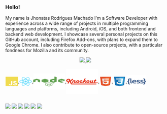 ### Hello!<br>
My name is Jhonatas Rodrigues Machado
I'm a Software Developer with experience across a wide range of projects in multiple programming languages and platforms, including Android, iOS, and both frontend and backend web development. I showcase several personal projects on this GitHub account, including Firefox Add-ons, with plans to expand them to Google Chrome. I also contribute to open-source projects, with a particular fondness for Mozilla and its community.

<div align="center">
  <a href="https://github.com/jhonatasrm">
  <img height="180em" src="https://github-readme-stats.vercel.app/api?username=jhonatasrm&theme=gotham&show_icons=true"/>
  <img height="180em" src="https://github-readme-stats.vercel.app/api/top-langs/?username=jhonatasrm&layout=compact&langs_count=7&theme=gotham&show_icons=true"/>
</div>

<div style="display: inline_block"><br>
  <img align="center" alt="jhonatasrm-Js" height="30" width="40" src="https://raw.githubusercontent.com/devicons/devicon/master/icons/javascript/javascript-plain.svg">
  <img align="center" alt="jhonatasrm-React" height="30" width="40" src="https://raw.githubusercontent.com/devicons/devicon/master/icons/react/react-original.svg">
  <img align="center" alt="jhonatasrm-Node" height="50" width="100" src="https://raw.githubusercontent.com/devicons/devicon/ca28c779441053191ff11710fe24a9e6c23690d6/icons/nodejs/nodejs-plain-wordmark.svg">
  <img align="center" alt="jhonatasrm-KO" height="80" width="100" src="https://raw.githubusercontent.com/devicons/devicon/master/icons/knockout/knockout-plain-wordmark.svg ">
  <img align="center" alt="jhonatasrm-HTML" height="30" width="40" src="https://raw.githubusercontent.com/devicons/devicon/master/icons/html5/html5-original.svg">
  <img align="center" alt="jhonatasrm-CSS" height="30" width="40" src="https://raw.githubusercontent.com/devicons/devicon/master/icons/css3/css3-original.svg">
  <img align="center" alt="jhonatasrm-LESS" height="40" width="60" src="https://raw.githubusercontent.com/devicons/devicon/ca28c779441053191ff11710fe24a9e6c23690d6/icons/less/less-plain-wordmark.svg">
</div>

  ##
 
<div> 
  <a href = "mailto:jhonatasrm@gmail.com"><img src="https://img.shields.io/badge/Gmail-D14836?style=for-the-badge&logo=gmail&logoColor=white" target="_blank"></a>
  <a href="https://www.linkedin.com/in/jhonatasrm" target="_blank"><img src="https://img.shields.io/badge/-LinkedIn-%230077B5?style=for-the-badge&logo=linkedin&logoColor=white" target="_blank"></a> 
  <a href="https://calendly.com/jhonatasrm/30min" target="_blank"><img height="28" src="https://img.shields.io/badge/Calendly-006bff?style=for-the-badge&logoColor=white" target="_blank"></a>
  <a href="https://www.jhonatasrm.com" target="_blank"><img height="28" src="https://img.shields.io/badge/Website-414141?style=for-the-badge&logo=Firefox&logoColor=white" target="_blank"></a>
  <a href="https://addons.mozilla.org/pt-BR/firefox/user/13670188" target="_blank"><img height="28" src="https://img.shields.io/badge/Firefox%20Addons-FF7139?style=for-the-badge&logo=Firefox-Browser&logoColor=white" target="_blank"></a>
  <a href="https://people.mozilla.org/p/jhonatasrm" target="_blank"><img height="28" src="https://img.shields.io/badge/Mozillians-414141?style=for-the-badge&logo=Mozilla&logoColor=white" target="_blank"></a>
</div>
